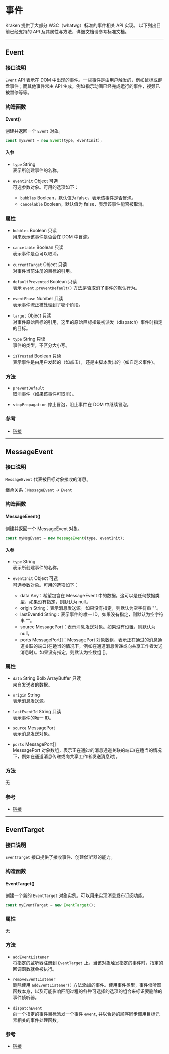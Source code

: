 # 事件

Kraken 提供了大部分 W3C（whatwg）标准的事件相关 API 实现。
以下列出目前已经支持的 API 及其属性与方法，详细文档请参考标准文档。

---

## Event

### 接口说明

`Event` API 表示在 DOM 中出现的事件。一些事件是由用户触发的，例如鼠标或键盘事件；而其他事件常由 API 生成，例如指示动画已经完成运行的事件，视频已被暂停等等。

### 构造函数

#### Event()

创建并返回一个 `Event` 对象。

```js
const myEvent = new Event(type, eventInit);
```

#### 入参

- `type` String  
   表示所创建事件的名称。

- `eventInit` Object 可选  
   可选参数对象。可用的选项如下：
  - `bubbles` Boolean，默认值为 false，表示该事件是否冒泡。
  - `cancelable` Boolean，默认值为 false，表示该事件能否被取消。

### 属性

- `bubbles` Boolean 只读  
   用来表示该事件是否会在 DOM 中冒泡。

- `cancelable` Boolean 只读  
   表示事件是否可以取消。

- `currentTarget` Object 只读  
   对事件当前注册的目标的引用。

- `defaultPrevented` Boolean 只读  
   表示 `event.preventDefault()` 方法是否取消了事件的默认行为。

- `eventPhase` Number 只读  
   表示事件流正被处理到了哪个阶段。

- `target` Object 只读  
   对事件原始目标的引用，这里的原始目标指最初派发（dispatch）事件时指定的目标。

- `type` String 只读  
   事件的类型，不区分大小写。

- `isTrusted` Boolean 只读  
   表示事件是由用户发起的（如点击），还是由脚本发出的（如自定义事件）。

### 方法

- `preventDefault`  
   取消事件（如果该事件可取消）。

- `stopPropagation`
  停止冒泡，阻止事件在 DOM 中继续冒泡。

### 参考

- [链接](https://developer.mozilla.org/zh-CN/docs/Web/API/Event)

---

## MessageEvent

### 接口说明

`MessageEvent` 代表被目标对象接收的消息。

继承关系：`MessageEvent` → `Event`

### 构造函数

#### MessageEvent()

创建并返回一个 MessageEvent 对象。

```js
const myMsgEvent = new MessageEvent(type, eventInit);
```

#### 入参

- `type` String  
   表示所创建事件的名称。

- `eventInit` Object 可选  
   可选参数对象。可用的选项如下：
  - data Any：希望包含在 MessageEvent 中的数据。这可以是任何数据类型，如果没有指定，则默认为 null。
  - origin String：表示消息发送源。如果没有指定，则默认为空字符串 ""。
  - lastEventId String：表示事件的唯一 ID。如果没有指定，则默认为空字符串 ""。
  - source MessagePort：表示消息发送对象。如果没有设置，则默认为 null。
  - ports MessagePort[]：MessagePort 对象数组，表示正在通过的消息通道关联的端口(在适当的情况下，例如在通道消息传递或向共享工作者发送消息时)。如果没有指定，则默认为空数组 []。

### 属性

- `data` String Bolb ArrayBuffer 只读  
   来自发送者的数据。

- `origin` String  
   表示消息发送源。

- `lastEventId` String 只读  
   表示事件的唯一 ID。

- `source` MessagePort  
   表示消息发送对象。

- `ports` MessagePort[]  
   MessagePort 对象数组，表示正在通过的消息通道关联的端口(在适当的情况下，例如在通道消息传递或向共享工作者发送消息时)。

### 方法

无

### 参考

- [链接](https://developer.mozilla.org/zh-CN/docs/Web/API/messageEvent)

---

## EventTarget

### 接口说明

`EventTarget` 接口提供了接收事件、创建侦听器的能力。

### 构造函数

#### EventTarget()

创建一个新的 `EventTarget` 对象实例。可以用来实现消息发布订阅功能。

```javascript
const myEventTarget = new EventTarget();
```

### 属性

无

### 方法

- `addEventListener`  
  将指定的监听器注册到 `EventTarget` 上，当该对象触发指定的事件时，指定的回调函数就会被执行。

- `removeEventListener`  
  删除使用 `addEventListener()` 方法添加的事件。使用事件类型，事件侦听器函数本身，以及可能影响匹配过程的各种可选择的选项的组合来标识要删除的事件侦听器。

- `dispatchEvent`  
  向一个指定的事件目标派发一个事件 `event`, 并以合适的顺序同步调用目标元素相关的事件处理函数。

### 参考

- [链接](https://developer.mozilla.org/zh-CN/docs/Web/API/eventTarget)
